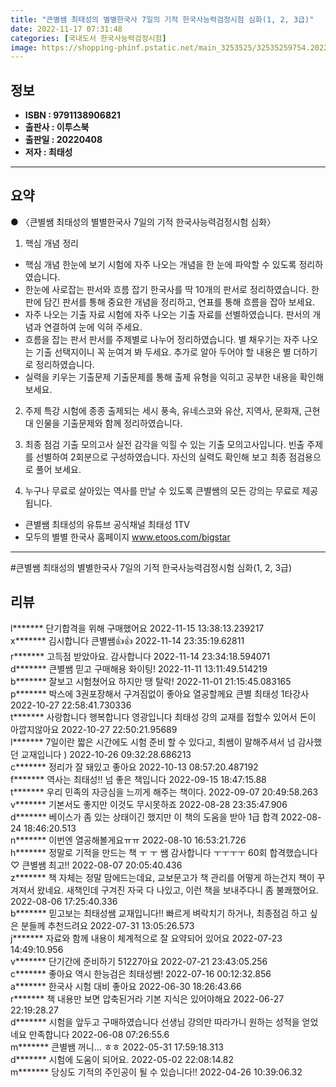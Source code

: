 ```yaml
---
title: "큰별쌤 최태성의 별별한국사 7일의 기적 한국사능력검정시험 심화(1, 2, 3급)"
date: 2022-11-17 07:31:48
categories: [국내도서 한국사능력검정시험]
image: https://shopping-phinf.pstatic.net/main_3253525/32535259754.20221019131918.jpg
---
```


## **정보**

- **ISBN : 9791138906821**
- **출판사 : 이투스북**
- **출판일 : 20220408**
- **저자 : 최태성**

------



## **요약**



● 〈큰별쌤 최태성의 별별한국사 7일의 기적 한국사능력검정시험 심화〉

1. 핵심 개념 정리
- 핵심 개념 한눈에 보기  시험에 자주 나오는 개념을 한 눈에 파악할 수 있도록 정리하였습니다.
- 한눈에 사로잡는 판서와 흐름 잡기  한국사를 딱 10개의 판서로 정리하였습니다. 한 판에 담긴 판서를 통해 중요한 개념을 정리하고, 연표를 통해 흐름을 잡아 보세요.
- 자주 나오는 기출 자료  시험에 자주 나오는 기출 자료를 선별하였습니다. 판서의 개념과 연결하여 눈에 익혀 주세요. 
- 흐름을 잡는 판서  판서를 주제별로 나누어 정리하였습니다. 별 채우기는 자주 나오는 기출 선택지이니 꼭 눈여겨 봐 두세요. 추가로 알아 두어야 할 내용은 별 더하기로 정리하였습니다.
- 실력을 키우는 기출문제  기출문제를 통해 출제 유형을 익히고 공부한 내용을 확인해 보세요. 

2. 주제 특강
시험에 종종 출제되는 세시 풍속, 유네스코와 유산, 지역사, 문화재, 근현대 인물을 기출문제와 함께 정리하였습니다.

3. 최종 점검 기출 모의고사
실전 감각을 익힐 수 있는 기출 모의고사입니다. 빈출 주제를 선별하여 2회분으로 구성하였습니다. 자신의 실력도 확인해 보고 최종 점검용으로 풀어 보세요.

4. 누구나 무료로 살아있는 역사를 만날 수 있도록 큰별쌤의 모든 강의는 무료로 제공됩니다.
- 큰별쌤 최태성의 유튜브 공식채널 최태성 1TV
- 모두의 별별 한국사 홈페이지 www.etoos.com/bigstar



------

#큰별쌤 최태성의 별별한국사 7일의 기적 한국사능력검정시험 심화(1, 2, 3급)


## **리뷰** 

  l******* 단기합격을 위해 구매했어요 2022-11-15 13:38:13.239217 <br/>  x******* 김시합니다 큰별쌤👍👍 2022-11-14 23:35:19.62811 <br/>  r******* 고득점 받았아요. 감사합니다 2022-11-14 23:34:18.594071 <br/>  d******* 큰별쌤 믿고 구매해용 화이팅!
 2022-11-11 13:11:49.514219 <br/>  b******* 잘보고 시험쳤어요 하지만 땡 탈락! 2022-11-01 21:15:45.083165 <br/>  p******* 박스에 3권포장해서 구겨짐없이 좋아요 열공할께요
큰별 최태성 1타강사 2022-10-27 22:58:41.730336 <br/>  t******* 사랑합니다  행복합니다 영광입니다 최태성 강의 교재를 접할수 있어서 돈이 아깝지않아요 2022-10-27 22:50:21.95689 <br/>  l******* 7일이란 짧은 시간에도 시험 준비 할 수 있다고, 최쌤이 말해주셔서 넘 감사했던 교재입니다 ) 2022-10-26 09:32:28.686213 <br/>  c******* 정리가 잘 돼있고 좋아요 2022-10-13 08:57:20.487192 <br/>  f******* 역사는 최태성!! 
넘 좋은 책입니다 2022-09-15 18:47:15.88 <br/>  t******* 우리 민족의 자긍심을 느끼게 해주는 책이다. 2022-09-07 20:49:58.263 <br/>  v******* 기본서도 좋지만 이것도 무시못하죠 2022-08-28 23:35:47.906 <br/>  d******* 베이스가 좀 있는 상태이긴 했지만 이 책의 도움을 받아 1급 합격 2022-08-24 18:46:20.513 <br/>  n******* 이번엔 열공해볼게요ㅠㅠ 2022-08-10 16:53:21.726 <br/>  h******* 정말로 기적을 만드는 책 ㅜ ㅜ 쌤 감사합니다 ㅜㅜㅜㅜ 60회 합격했습니다♡ 큰별쌤 최고!! 2022-08-07 20:05:40.436 <br/>  z******* 책 자체는 정말 맘에드는데요, 교보문고가 책 관리를 어떻게 하는건지 책이 꾸겨져서 왔네요. 새책인데 구겨진 자국 다 나있고, 이런 책을 보내주다니 좀 불쾌했어요. 2022-08-06 17:25:40.336 <br/>  b******* 믿고보는 최태성쌤 교재입니다!! 빠르게 벼락치기 하거나, 최종점검 하고 싶은 분들께 추천드려요 2022-07-31 13:05:26.573 <br/>  j******* 자료와 함께 내용이 체계적으로 잘 요약되어 있어요 2022-07-23 14:49:10.956 <br/>  v******* 단기간에 준비하기 51227아요 2022-07-21 23:43:05.256 <br/>  c******* 좋아요 역시 한능검은 최태성쌤! 2022-07-16 00:12:32.856 <br/>  a******* 한국사 시험 대비 좋아요 2022-06-30 18:26:43.66 <br/>  r******* 책 내용만 보면 압축된거라 기본 지식은 있어야해요 2022-06-27 22:19:28.27 <br/>  d******* 시험을 앞두고 구매하였습니다
선생님 강의만 따라가니 원하는 성적을 얻었네요
만족합니다 2022-06-08 07:26:55.6 <br/>  m******* 큰별쌤 꺼니... ㅎㅎ 2022-05-31 17:59:18.313 <br/>  d******* 시험에 도움이 되어요. 2022-05-02 22:08:14.82 <br/>  m******* 당싱도 기적의 주인공이 될 수 있습니다!! 2022-04-26 10:39:06.32 <br/>